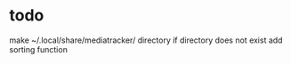 # todo
make ~/.local/share/mediatracker/ directory if directory does not exist
add sorting function
